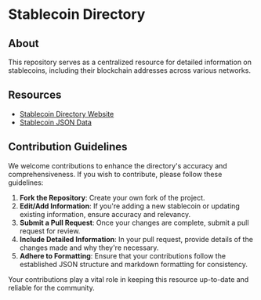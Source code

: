 
# Stablecoin Directory

## About
This repository serves as a centralized resource for detailed information on stablecoins, including their blockchain addresses across various networks. 

## Resources
- [Stablecoin Directory Website](#Your-Website-Link)
- [Stablecoin JSON Data](https://github.com/digis-payment/stablecoin-directory/blob/main/stablecoins.json)

## Contribution Guidelines
We welcome contributions to enhance the directory's accuracy and comprehensiveness. If you wish to contribute, please follow these guidelines:
1. **Fork the Repository**: Create your own fork of the project.
2. **Edit/Add Information**: If you're adding a new stablecoin or updating existing information, ensure accuracy and relevancy.
3. **Submit a Pull Request**: Once your changes are complete, submit a pull request for review.
4. **Include Detailed Information**: In your pull request, provide details of the changes made and why they're necessary.
5. **Adhere to Formatting**: Ensure that your contributions follow the established JSON structure and markdown formatting for consistency.

Your contributions play a vital role in keeping this resource up-to-date and reliable for the community. 

